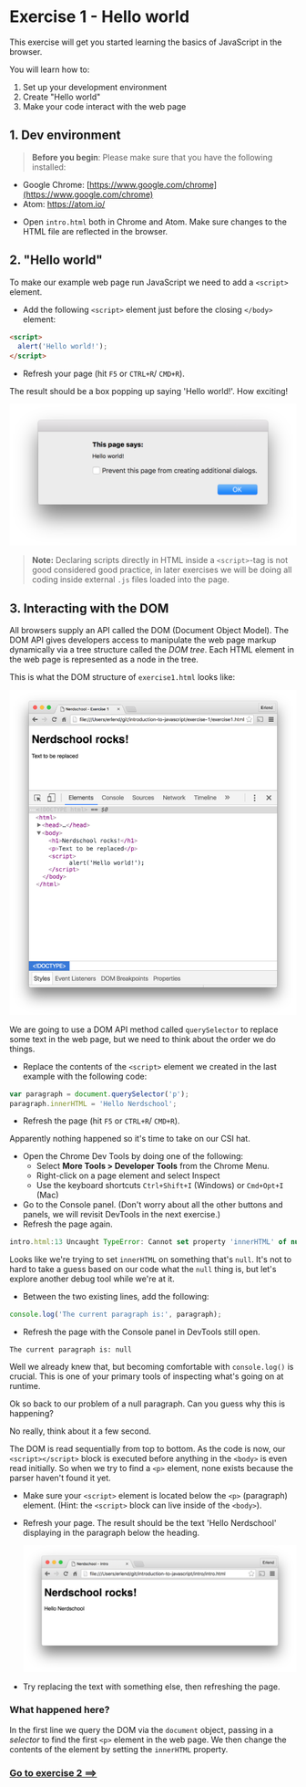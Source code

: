 # Exercise 1 - Hello world
This exercise will get you started learning the basics of JavaScript in the browser.

You will learn how to:
 1. Set up your development environment
 2. Create "Hello world"
 3. Make your code interact with the web page

## 1. Dev environment

> **Before you begin**: Please make sure that you have the following installed:
-  Google Chrome: [https://www.google.com/chrome](https://www.google.com/chrome)
-  Atom: https://atom.io/

* Open `intro.html` both in Chrome and Atom. Make sure changes to the HTML file are reflected in the browser.

## 2. "Hello world"

To make our example web page run JavaScript we need to add a `<script>` element.
* Add the following `<script>` element just before the closing `</body>` element:

```html
<script>
  alert('Hello world!');
</script>
```

* Refresh your page (hit `F5` or `CTRL+R`/ `CMD+R`).

The result should be a box popping up saying 'Hello world!'. How exciting!

![](../exercise-1_2.png)

> **Note:** Declaring scripts directly in HTML inside a `<script>`-tag is not good considered good practice, in later exercises we will be doing all coding inside external `.js` files loaded into the page.

## 3. Interacting with the DOM

All browsers supply an API called the DOM (Document Object Model). The DOM API gives developers access to manipulate the web page markup dynamically via a tree structure called the _DOM tree_. Each HTML element in the web page is represented as a node in the tree.

This is what the DOM structure of `exercise1.html` looks like:

![](../exercise-1_3-1.png)

We are going to use a DOM API method called `querySelector` to replace some text in the web page, but we need to think about the order we do things.

* Replace the contents of the `<script>` element we created in the last example with the following code:

```javascript
var paragraph = document.querySelector('p');
paragraph.innerHTML = 'Hello Nerdschool';
```

* Refresh the page (hit `F5` or `CTRL+R`/ `CMD+R`).

Apparently nothing happened so it's time to take on our CSI hat.

* Open the Chrome Dev Tools by doing one of the following:
  - Select **More Tools > Developer Tools** from the Chrome Menu.
  - Right-click on a page element and select Inspect
  - Use the keyboard shortcuts `Ctrl+Shift+I` (Windows) or `Cmd+Opt+I` (Mac)
*  Go to the Console panel. (Don't worry about all the other buttons and panels, we will revisit DevTools in the next exercise.)
* Refresh the page again.

```javascript
intro.html:13 Uncaught TypeError: Cannot set property 'innerHTML' of null
```

Looks like we're trying to set `innerHTML` on something that's `null`. It's not to hard to take a guess based on our code what the `null` thing is, but let's explore another debug tool while we're at it.

* Between the two existing lines, add the following:

~~~~javascript
console.log('The current paragraph is:', paragraph);
~~~~

* Refresh the page with the Console panel in DevTools still open.

~~~~
The current paragraph is: null
~~~~

Well we already knew that, but becoming comfortable with `console.log()` is crucial. This is one of your primary tools of inspecting what's going on at runtime.

Ok so back to our problem of a null paragraph. Can you guess why this is happening?

No really, think about it a few second.

The DOM is read sequentially from top to bottom. As the code is now, our `<script></script>` block is executed before anything in the `<body>` is even read initially. So when we try to find a `<p>` element, none exists because the parser haven't found it yet.

* Make sure your `<script>` element is located below the `<p>` (paragraph) element. (Hint: the `<script>` block can live inside of the `<body>`).

* Refresh your page. The result should be the text 'Hello Nerdschool' displaying in the paragraph below the heading.

  ![](../exercise-1_3-2.png)

* Try replacing the text with something else, then refreshing the page.

### What happened here?

In the first line we query the DOM via the `document` object, passing in a _selector_ to find the first `<p>` element in the web page. We then change the contents of the element by setting the `innerHTML` property.

### [Go to exercise 2 ==>](../exercise-2/README.md)
